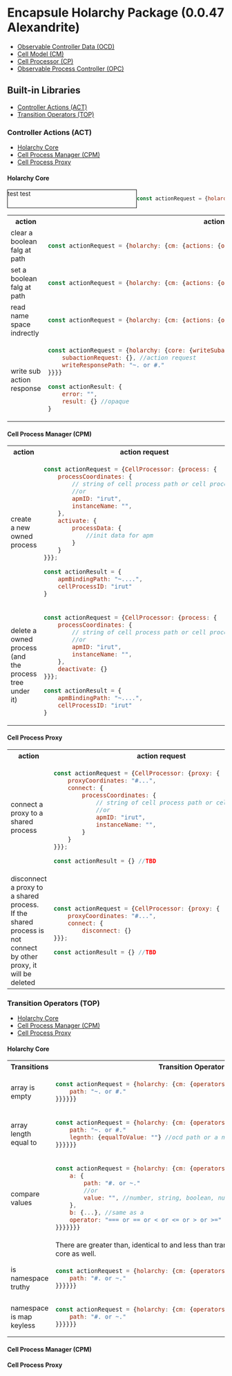 # Encapsule Holarchy Package (0.0.47 Alexandrite)
* [Observable Controller Data (OCD)](./ocd.md)
* [Cell Model (CM)](./cell-model.md)
* [Cell Processor (CP)](./cell-processor.md)
* [Observable Process Controller (OPC)](./opc.md)

## Built-in Libraries
* [Controller Actions (ACT)](#Controller-Actions-(ACT))
* [Transition Operators (TOP)](#Transition-Operators-(TOP))

### Controller Actions (ACT)
* [Holarchy Core](#Holarchy-Core)
* [Cell Process Manager (CPM)](#Cell-Process-Manager-(CPM))
* [Cell Process Proxy](#Cell-Process-Proxy)

#### Holarchy Core

<div style="display: grid; grid-template-columns: 300px 1fr">
    <div style="border: 1px solid black">test test</div>

```javascript
const actionRequest = {holarchy: {cm: {actions: {ocd: {clearBooleanFlag: {path: "~. or #."}}}}}}
```
</div>

<table>
    <tr>
        <th width=300>action</th>
        <th>action request</th>
    </tr>
    <tr>
        <td>clear a boolean falg at path</td>
        <td>

```javascript
const actionRequest = {holarchy: {cm: {actions: {ocd: {clearBooleanFlag: {path: "~. or #."}}}}}}
```
</td>
    </tr>
    <tr>
        <td>set a boolean falg at path</td>
        <td>

```javascript
const actionRequest = {holarchy: {cm: {actions: {ocd: {setBooleanFlag: {path: "~. or #."}}}}}}
```
</td>
    </tr>
    <tr>
        <td>read name space indrectly</td>
        <td>

```javascript
const actionRequest = {holarchy: {cm: {actions: {ocd: {readNamespaceIndirect: {path2: "~. or #."}}}}}}
```
</td>
    </tr>
    <tr>
        <td>write sub action response</td>
        <td>

```javascript
const actionRequest = {holarchy: {core: {writeSubactionResponse: {
    subactionRequest: {}, //action request
    writeResponsePath: "~. or #."
}}}}

const actionResult: {
    error: "",
    result: {} //opaque
}
```
</td>
    </tr>
</table>


#### Cell Process Manager (CPM)
<table>
    <tr>
        <th width= 300>action</th>
        <th>action request</th>
    </tr>
    <tr>
        <td>create a new owned process</td>
            <td>

```javascript
const actionRequest = {CellProcessor: {process: {
    processCoordinates: {
        // string of cell process path or cell process ID
        //or 
        apmID: "irut",
        instanceName: "",
    },
    activate: {
        processData: {
            //init data for apm
        }
    }
}}};

const actionResult = {
    apmBindingPath: "~....",
    cellProcessID: "irut"
}
```
</td>
    </tr>
    <tr>
        <td>delete a owned process</br> 
            (and the process tree under it)
        </td>
        <td>

```javascript
const actionRequest = {CellProcessor: {process: {
    processCoordinates: {
        // string of cell process path or cell process ID
        //or 
        apmID: "irut",
        instanceName: "",
    },
    deactivate: {}
}}};

const actionResult = {
    apmBindingPath: "~....",
    cellProcessID: "irut"
}
```

</td>
    </tr>
</table>

#### Cell Process Proxy
<table>
    <tr>
        <th width= 300>action</th>
        <th>action request</th>
    </tr>
    <tr>
        <td>connect a proxy to a shared process</td>
        <td>

```javascript
const actionRequest = {CellProcessor: {proxy: {
    proxyCoordinates: "#...",
    connect: {
        processCoordinates: {
            // string of cell process path or cell process ID
            //or 
            apmID: "irut",
            instanceName: "",
        }
    }
}}};

const actionResult = {} //TBD
```
</td>
    </tr>
    <tr>
        <td>disconnect a proxy to a shared process.</br> 
            If the shared process is not connect by other proxy, it will be deleted
        </td>
        <td>

```javascript
const actionRequest = {CellProcessor: {proxy: {
    proxyCoordinates: "#...",
    connect: {
        disconnect: {}
}}};

const actionResult = {} //TBD
```
</td>
    </tr>
</table>

### Transition Operators (TOP)
* [Holarchy Core](#Holarchy-Core-1)
* [Cell Process Manager (CPM)](#Cell-Process-Manager-(CPM)-1)
* [Cell Process Proxy](#Cell-Process-Proxy-1)

#### Holarchy Core
<table>
    <tr>
        <th width= 200>Transitions</th>
        <th>Transition Operator</th>
    </tr>
    <tr>
        <td>array is empty</td>
        <td>

```javascript
const actionRequest = {holarchy: {cm: {operators: {ocd: {arrayIsEmpty: {
    path: "~. or #."
}}}}}}
```
</td>
    </tr>
    <tr>
        <td>array length equal to</td>
        <td>

```javascript
const actionRequest = {holarchy: {cm: {operators: {ocd: {array: {
    path: "~. or #."
    legnth: {equalToValue: ""} //ocd path or a number
}}}}}}
```
</td>
    </tr>
    <tr>
        <td>compare values</td>
        <td>

```javascript
const actionRequest = {holarchy: {cm: {operators: {ocd: {compare: {values: {
    a: {
        path: "#. or ~."
        //or
        value: "", //number, string, boolean, null
    },
    b: {...}, //same as a
    operator: "=== or == or < or <= or > or >="
}}}}}}}
```
</td>
    </tr>
    <tr>
        <td></td>
        <td>There are greater than, identical to and less than transitor operators in the holarchy core as well.
        </td>
    </tr>
    <tr>
        <td>is namespace truthy</td>
        <td>

```javascript
const actionRequest = {holarchy: {cm: {operators: {ocd: {isNamespaceTruthy: {
    path: "#. or ~."
}}}}}}
```
</td>
    </tr>
    <tr>
        <td>namespace is map keyless</td>
        <td>

```javascript
const actionRequest = {holarchy: {cm: {operators: {ocd: {mapIsKeyless: {
    path: "#. or ~."
}}}}}}
```
</td>
    </tr>
</table>


#### Cell Process Manager (CPM)

#### Cell Process Proxy
